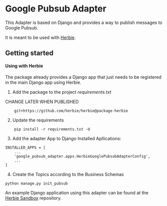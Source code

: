 # Google Pubsub Adapter

This Adapter is based on Django and provides a way to publish messages to Google Pubsub.

It is meant to be used with [Herbie](https://github.com/herbie/herbie).

## Getting started

#### Using with Herbie

The package already provides a Django app that just needs to be registered in the main Django app using Herbie.

1. Add the package to the project _requirements.txt_

CHANGE LATER WHEN PUBLISHED
```
    git+https://github.com/herbie/herbie@package-herbie
```

2. Update the requirements
```
    pip install -r requirements.txt -U
```

3. Add the adapter App to Django Installed Apllications:

```
INSTALLED_APPS = [
    ...
    'google_pubsub_adapter.apps.HerbieGooglePubsubAdapterConfig',
    ...
]
```

4. Create the Topics according to the Business Schemas

```
python manage.py init_pubsub
```

An example Django application using this adapter can be found at the [Herbie Sandbox](https://github.com/herbie/sandbox) repository.
